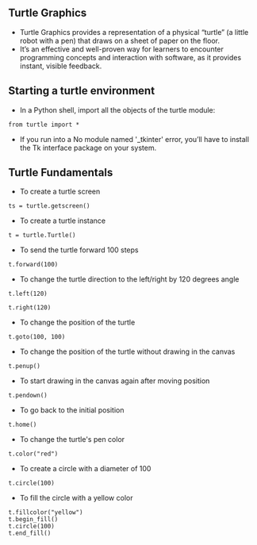 ## Turtle Graphics
- Turtle Graphics provides a representation of a physical “turtle” (a little robot with a pen) that draws on a sheet of paper on the floor.
- It’s an effective and well-proven way for learners to encounter programming concepts and interaction with software, as it provides instant, visible feedback.

## Starting a turtle environment
- In a Python shell, import all the objects of the turtle module:
```
from turtle import *
```
- If you run into a No module named '_tkinter' error, you’ll have to install the Tk interface package on your system.

## Turtle Fundamentals
- To create a turtle screen
```
ts = turtle.getscreen()
```
- To create a turtle instance
```
t = turtle.Turtle()
```
- To send the turtle forward 100 steps
```
t.forward(100)
```
- To change the turtle direction to the left/right by 120 degrees angle
```
t.left(120)
```
``` 
t.right(120)
```
- To change the position of the turtle
```
t.goto(100, 100)
```
- To change the position of the turtle without drawing in the canvas
```
t.penup()
```
- To start drawing in the canvas again after moving position
```
t.pendown()
```
- To go back to the initial position
```
t.home()
```
- To change the turtle's pen color
```
t.color("red")
```
- To create a circle with a diameter of 100
```
t.circle(100)
```
- To fill the circle with a yellow color
```
t.fillcolor("yellow")
t.begin_fill()
t.circle(100)
t.end_fill()
```



